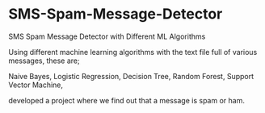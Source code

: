 # SMS-Spam-Message-Detector
SMS Spam Message Detector with Different ML Algorithms 

Using different machine learning algorithms with the text file full of various messages, these are;

Naive Bayes,
Logistic Regression,
Decision Tree,
Random Forest,
Support Vector Machine,

developed a project where we find out that a message is spam or ham.
